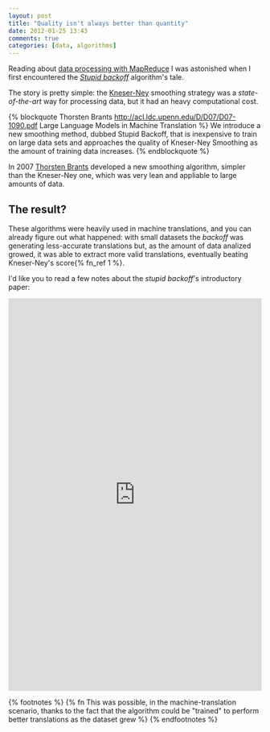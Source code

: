 ```yaml
---
layout: post
title: "Quality isn't always better than quantity"
date: 2012-01-25 13:43
comments: true
categories: [data, algorithms]
---
```


Reading about [data processing with MapReduce](http://www.amazon.com/Data-Intensive-Processing-MapReduce-Synthesis-Technologies/dp/1608453421)
I was astonished when I first encountered the *[Stupid backoff](http://books.google.it/books?id=GxFYuVZHG60C&pg=PA134&lpg=PA134&dq=stupid+backoff+algorithm&source=bl&ots=fMzZNlaNaN&sig=mcEdim6-_wZL4aWKebh3s79KMS4&hl=it&sa=X&ei=z_kfT56BG-vP4QSY2N2ODw&ved=0CD0Q6AEwAzgK#v=onepage&q=stupid%20backoff%20algorithm&f=false)*
algorithm's tale.
<!-- more -->

The story is pretty simple: the [Kneser-Ney](diom.ucsd.edu/~rlevy/lign256/winter2008/kneser_ney_mini_example.pdf)
smoothing strategy was a *state-of-the-art* way for processing data, but it
had an heavy computational cost.

{% blockquote Thorsten Brants http://acl.ldc.upenn.edu/D/D07/D07-1090.pdf Large Language Models in Machine Translation %}
We introduce a new smoothing method, dubbed Stupid Backoff, that is inexpensive to train on large data sets and approaches the quality of Kneser-Ney Smoothing as the amount of training data increases.
{% endblockquote %}

In 2007 [Thorsten Brants](http://www.coli.uni-saarland.de/~thorsten/) developed
a new smoothing algorithm, simpler than the Kneser-Ney one, which was very lean
and appliable to large amounts of data.

## The result?

These algorithms were heavily used in machine translations, and you can already
figure out what happened: with small datasets the *backoff* was generating
less-accurate translations but, as the amount of data analized growed, it was
able to extract more valid translations, eventually beating Kneser-Ney's score{% fn_ref 1 %}.

I'd like you to read a few notes about the *stupid backoff*'s introductory paper:

<iframe src="http://docs.google.com/viewer?url=http%3A%2F%2Facl.ldc.upenn.edu%2FD%2FD07%2FD07-1090.pdf&embedded=true" width="100%" height="780" style="border: none;"></iframe>

{% footnotes %}
  {% fn This was possible, in the machine-translation scenario, thanks to the fact that the algorithm could be "trained" to perform better translations as the dataset grew %}
{% endfootnotes %}